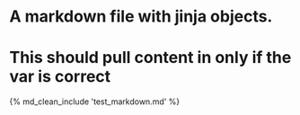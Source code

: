 # A markdown file with jinja objects.


# This should pull content in only if the var is correct
{% md_clean_include 'test_markdown.md' %}